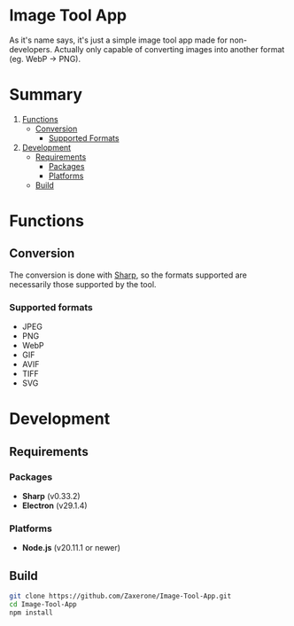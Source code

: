 # Image Tool App

As it's name says, it's just a simple image tool app made for non-developers. Actually only capable of converting images into another format (eg. WebP -> PNG).

# Summary

1. [Functions](#functions)
   - [Conversion](#conversion)
     - [Supported Formats](#supported-formats)
2. [Development](#development)
   - [Requirements](#requirements)
     - [Packages](#packages)
     - [Platforms](#platforms)
   - [Build](#build)

# Functions

## Conversion

The conversion is done with [Sharp](https://sharp.pixelplumbing.com), so the formats supported are necessarily those supported by the tool.

### Supported formats

- JPEG
- PNG
- WebP
- GIF
- AVIF
- TIFF
- SVG

# Development

## Requirements

### Packages

- **Sharp** (v0.33.2)
- **Electron** (v29.1.4)

### Platforms

- **Node.js** (v20.11.1 or newer)

## Build

```sh
git clone https://github.com/Zaxerone/Image-Tool-App.git
cd Image-Tool-App
npm install
```
